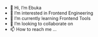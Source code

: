 - 👋 Hi, I’m Ebuka
- 👀 I’m interested in Frontend Engineering
- 🌱 I’m currently learning Frontend Tools
- 💞️ I’m looking to collaborate on 
- 📫 How to reach me ...

<!---
Ebukamee/Ebukamee is a ✨ special ✨ repository because its `README.md` (this file) appears on your GitHub profile.
You can click the Preview link to take a look at your changes.
--->
